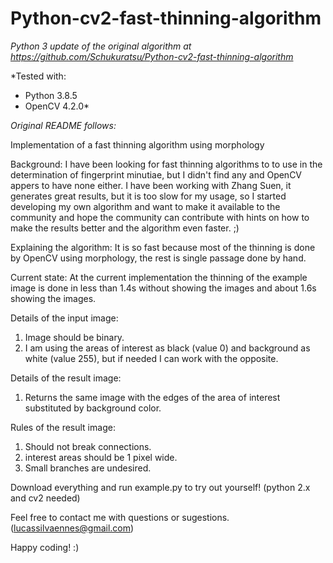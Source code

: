 # Python-cv2-fast-thinning-algorithm
*Python 3 update of the original algorithm at https://github.com/Schukuratsu/Python-cv2-fast-thinning-algorithm*

*Tested with:
- Python 3.8.5
- OpenCV 4.2.0*

*Original README follows:*

Implementation of a fast thinning algorithm using morphology

Background:
I have been looking for fast thinning algorithms to to use in the determination of fingerprint minutiae, but I didn't find any and OpenCV appers to have none either. I have been working with Zhang Suen, it generates great results, but it is too slow for my usage, so I started developing my own algorithm and want to make it available to the community and hope the community can contribute with hints on how to make the results better and the algorithm even faster. ;)

Explaining the algorithm:
It is so fast because most of the thinning is done by OpenCV using morphology, the rest is single passage done by hand.

Current state:
At the current implementation the thinning of the example image is done in less than 1.4s without showing the images and about 1.6s showing the images.

Details of the input image:
1. Image should be binary.
2. I am using the areas of interest as black (value 0) and background as white (value 255), but if needed I can work with the opposite.

Details of the result image:
1. Returns the same image with the edges of the area of interest substituted by background color.

Rules of the result image:
1. Should not break connections.
2. interest areas should be 1 pixel wide.
3. Small branches are undesired.

Download everything and run example.py to try out yourself! (python 2.x and cv2 needed)

Feel free to contact me with questions or sugestions. (lucassilvaennes@gmail.com)

Happy coding! :)
